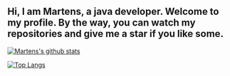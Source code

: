 ## Hi, I am Martens, a java developer. Welcome to my profile. By the way, you can watch my repositories and give me a star if you like some.

[![Martens's github stats](https://github-readme-stats.vercel.app/api?username=feiyangbeyond&show_icons=true)](https://github.com/feiyangbeyond/)

[![Top Langs](https://github-readme-stats.vercel.app/api/top-langs/?username=feiyangbeyond&layout=compact)](https://github.com/feiyangbeyond/)
<!--
**feiyangbeyond/feiyangbeyond** is a ✨ _special_ ✨ repository because its `README.md` (this file) appears on your GitHub profile.

Here are some ideas to get you started:

- 🔭 I’m currently working on ...
- 🌱 I’m currently learning ...
- 👯 I’m looking to collaborate on ...
- 🤔 I’m looking for help with ...
- 💬 Ask me about ...
- 📫 How to reach me: ...
- 😄 Pronouns: ...
- ⚡ Fun fact: ...
-->
